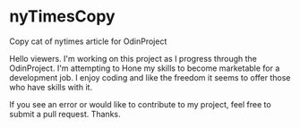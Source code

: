 # nyTimesCopy
Copy cat of nytimes article for OdinProject

Hello viewers. I'm working on this project as I progress through the OdinProject. I'm attempting to Hone my skills to become marketable for a development job. I enjoy coding and like the freedom it seems to offer those who have skills with it.

If you see an error or would like to contribute to my project, feel free to submit a pull request. Thanks.
